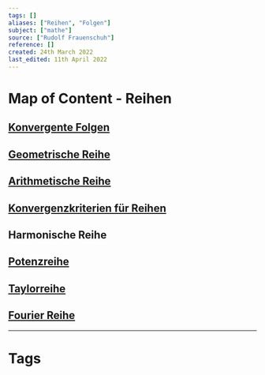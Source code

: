 ```yaml
---
tags: []
aliases: ["Reihen", "Folgen"]
subject: ["mathe"]
source: ["Rudolf Frauenschuh"]
reference: []
created: 24th March 2022
last_edited: 11th April 2022
---
```

# Map of Content - Reihen
## [Konvergente Folgen](Konvergente%20Folgen.md)
## [Geometrische Reihe](Geometrische%20Reihe)
## [Arithmetische Reihe](Arithmetische%20Reihe)
## [Konvergenzkriterien für Reihen](Konvergenzkriterien%20f%C3%BCr%20Reihen.md)
## Harmonische Reihe
## [Potenzreihe](Potenzreihe.md)
## [Taylorreihe](Taylorreihe.md)
## [Fourier Reihe](Fourier%20Reihe.md)
---
# Tags